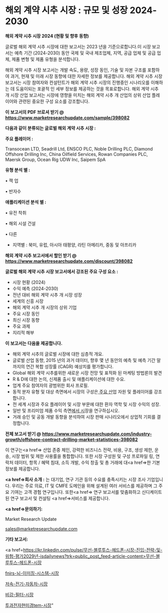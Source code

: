 # 해외 계약 시추 시장 : 규모 및 성장 2024-2030

<strong>해외 계약 시추 시장 2024 (현황 및 향후 동향)</strong>

글로벌 해외 계약 시추 시장에 대한 보고서는 2023 년을 기준으로합니다.이 시장 보고서는 예측 기간 (2024-2030) 동안 국제 및 국내 제조업체, 지역, 공급 업체 및 공급 업체, 제품 변형 및 제품 유형을 분석합니다.

해외 계약 시추 시장 보고서는 개발 속도, 용량, 성장 동인, 기술 및 자본 구조를 포함하여 과거, 현재 및 미래 시장 동향에 대한 자세한 정보를 제공합니다. 해외 계약 시추 시장 보고서는 시장 참여자와 컨설턴트가 해외 계약 시추 시장의 진행중인 시나리오를 이해하는 데 도움이되는 포괄적 인 세부 정보를 제공하는 것을 목표로합니다. 해외 계약 시추 개 시장 산업 보고서는 시장에 영향을 미치는 해외 계약 시추 개 산업의 상위 산업 플레이어와 관련된 중요한 구성 요소를 강조합니다.



<strong>이 보고서의 PDF 브로셔 받기 @ <a href=https://www.marketresearchupdate.com/sample/398082>https://www.marketresearchupdate.com/sample/398082</a></strong>



<strong>다음과 같이 분류되는 글로벌 해외 계약 시추 시장 :</strong>



<strong>주요 플레이어 :</strong>

Transocean LTD, Seadrill Ltd, ENSCO PLC, Noble Drilling PLC, Diamond Offshore Drilling Inc, China Oilfield Services, Rowan Companies PLC, Maersk Group, Ocean Rig UDW Inc, Saipem SpA



<strong>유형 분석 별 :</strong>

• 잭 업

• 반자수



<strong>애플리케이션 분석 별 :</strong>

• 유전 착취

• 해외 시설 건설

• 다른

<ul>
  <li>지역별 : 북미, 유럽, 아시아 태평양, 라틴 아메리카, 중동 및 아프리카</li>
</ul>


<strong>해외 계약 시추 보고서에서 할인 받기 @ <a href=https://www.marketresearchupdate.com/discount/398082>https://www.marketresearchupdate.com/discount/398082</a></strong>



<strong>글로벌 해외 계약 시추 시장 보고서에서 강조된 주요 구성 요소 :</strong>
<ul>
  <li>시장 현황 (2024)</li>
  <li>수익 예측 (2024-2030)</li>
  <li>전년 대비 해외 계약 시추 개 시장 성장</li>
  <li>세계의 신흥 시장</li>
  <li>해외 계약 시추 개 시장의 상위 기업</li>
  <li>주요 시장 동인</li>
  <li>최신 시장 동향</li>
  <li>주요 과제</li>
  <li>지리적 해부</li>
</ul>


<strong>이 보고서는 다음을 제공합니다.</strong>
<ul>
  <li>해외 계약 시추의 글로벌 시장에 대한 심층적 개요.</li>
  <li>글로벌 산업 동향, 2015 년의 과거 데이터, 향후 몇 년 동안의 예측 및 예측 기간 말까지의 연간 복합 성장률 (CAGR) 예상치를 평가합니다.</li>
  <li>Global 해외 계약 시추를위한 새로운 시장 전망 및 표적화 된 마케팅 방법론의 발견</li>
  <li>R &amp; D에 대한 논의, 신제품 출시 및 애플리케이션에 대한 수요.</li>
  <li>업계 주요 참여자의 광범위한 회사 프로필.</li>
  <li>동적 분자 유형 및 대상 측면에서 시장의 구성은<a href=> 주요 산</a>업 자원 및 플레이어를 강조합니다.</li>
  <li>전 세계 시장과 주요 플레이어 및 시장 부문에 대한 환자 역학 및 시장 수익의 성장.</li>
  <li>일반 및 프리미엄 제품 수익 측면<a href=>에서 시</a>장을 연구하십시오.</li>
  <li>거래 승인 및 공동 개발 동향을 분석하여 시장 판매 시나리오에서 상업적 기회를 결정합니다.</li>
</ul>



<strong>전체 보고서 받기 @ <a href=https://www.marketresearchupdate.com/industry-growth/offshore-contract-drilling-market-statistices-398082>https://www.marketresearchupdate.com/industry-growth/offshore-contract-drilling-market-statistices-398082</a></strong>

이 연구는<a href=> 산업 존중</a> 체인, 강력한 비즈니스 전략, 비용, 구조, 생성 제한, 운송, 시장 범위 및 제한 사용률을 통합합니다. 또한 시장 구성원 및 구성 프로파일 링, 연락처 데이터, 항목 / 혜택 침대, 소득 개발, 수익 창출 및 총 거래에 대<a href=>한 기본 </a>정보를 제공합니다.



<strong><a href=>회사 소</a>개 :</strong>
는 대기업, 연구 기관 등의 수요를 충족시키는 시장 조사 기업입니다. 우리는 주로 의료, IT 및 CMFE 도메인을 위해 설계된 여러 서비스를 제공하며 그 주요 기여는 고객 경험 연구입니다. 또한<a href=> 연구 보</a>고서를 맞춤화하고 신디케이트 된 연구 보고서 및 컨설팅 <a href=>서비스</a>를 제공합니다.



<strong><a href=>문의하기:</a></strong>

Market Research Update

sales@marketresearchupdate.com



<strong>기타 보고서:</strong>

<a href=https://kr.linkedin.com/pulse/무선-블루투스-헤드폰-시장-진입-전략-및-위험-평가2029년-isdailynews?trk=public_post_feed-article-content>무선-블루투스-헤드폰-시장</a>

<a href=https://www.linkedin.com/pulse/fnirs-뇌-이미징-시스템-시장-경쟁-분석-및-성장-잠재력-2029/>fnirs-뇌-이미징-시스템-시장</a>

<a href=https://www.linkedin.com/pulse/저속-전기-자동차-시장-세분화-연구-및-목표-고객2029년-data-dive-diaries-24-analysis-otkjf/>저속-전기-자동차-시장</a>

<a href=https://www.linkedin.com/pulse/비강-필터-시장-규모-및-성장-2023-trend-tracking-tips-360-analysis-snuuf/>비강-필터-시장</a>

<a href=https://www.linkedin.com/pulse/투과전자현미경tem-시장-진입-전략-및-위험-평가2030년-isdailynews-u0nmc/>투과전자현미경tem-시장</a>"
